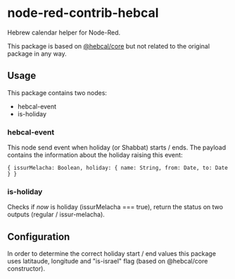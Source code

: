 # node-red-contrib-hebcal
Hebrew calendar helper for Node-Red.

This package is based on [@hebcal/core](https://www.npmjs.com/package/@hebcal/core) but not related to the original package in any way.

## Usage
This package contains two nodes:
- hebcal-event
- is-holiday

### hebcal-event
This node send event when holiday (or Shabbat) starts / ends. The payload contains the information about the holiday raising this event:

```{ issurMelacha: Boolean, holiday: { name: String, from: Date, to: Date } }```

### is-holiday
Checks if *now* is holiday (issurMelacha === true), return the status on two outputs (regular / issur-melacha).

## Configuration
In order to determine the correct holiday start / end values this package uses latitaude, longitude and "is-israel" flag (based on @hebcal/core constructor).